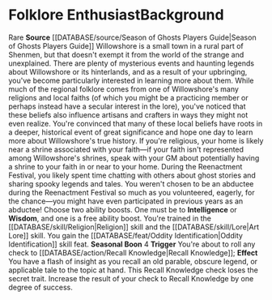 ﻿---
ability:
- Intelligence
- Wisdom
ability_boost:
- Intelligence
- Wisdom
feat: '[[DATABASE/feat/Oddity Identification|Oddity Identification]]'
id: '394'
name: Folklore Enthusiast
rarity: Rare
skill:
- '[[DATABASE/skill/Religion|Religion]]'
- Art [[DATABASE/skill/Lore|Lore]]
source: '[[DATABASE/source/Season of Ghosts Players Guide|Season of Ghosts Players
  Guide]]'
subcategory: general
trait:
- '[[DATABASE/trait/Rare|Rare]]'
type: Background

---
# Folklore Enthusiast<span class="item-type">Background</span>

<span class="trait-rare item-trait">Rare</span>
**Source** [[DATABASE/source/Season of Ghosts Players Guide|Season of Ghosts Players Guide]]
Willowshore is a small town in a rural part of Shenmen, but that doesn't exempt it from the world of the strange and unexplained. There are plenty of mysterious events and haunting legends about Willowshore or its hinterlands, and as a result of your upbringing, you've become particularly interested in learning more about them. While much of the regional folklore comes from one of Willowshore's many religions and local faiths (of which you might be a practicing member or perhaps instead have a secular interest in the lore), you've noticed that these beliefs also influence artisans and crafters in ways they might not even realize. You're convinced that many of these local beliefs have roots in a deeper, historical event of great significance and hope one day to learn more about Willowshore's true history.
 If you're religious, your home is likely near a shrine associated with your faith—if your faith isn't represented among Willowshore's shrines, speak with your GM about potentially having a shrine to your faith in or near to your home.
 During the Reenactment Festival, you likely spent time chatting with others about ghost stories and sharing spooky legends and tales. You weren't chosen to be an abductee during the Reenactment Festival so much as you volunteered, eagerly, for the chance—you might have even participated in previous years as an abductee!
 Choose two ability boosts. One must be to **Intelligence** or **Wisdom**, and one is a free ability boost.
 You're trained in the [[DATABASE/skill/Religion|Religion]] skill and the [[DATABASE/skill/Lore|Art Lore]] skill. You gain the [[DATABASE/feat/Oddity Identification|Oddity Identification]] skill feat. **Seasonal Boon** <span class="action-icon">4</span> **Trigger** You're about to roll any check to [[DATABASE/action/Recall Knowledge|Recall Knowledge]]; **Effect** You have a flash of insight as you recall an old parable, obscure legend, or applicable tale to the topic at hand. This Recall Knowledge check loses the secret trait. Increase the result of your check to Recall Knowledge by one degree of success.